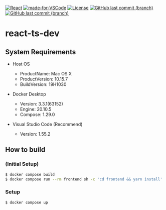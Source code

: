 [![React](https://img.shields.io/badge/-React-555.svg?logo=react&style=flat)](https://reactjs.org/)
[![made-for-VSCode](https://img.shields.io/badge/Made%20for-VSCode-1f425f.svg)](https://code.visualstudio.com/)
[![License](https://img.shields.io/badge/License-Apache%202.0-blue.svg)](https://opensource.org/licenses/Apache-2.0)
[![GitHub last commit (branch)](https://img.shields.io/github/last-commit/takanassyi/react-ts-dev/main?label=main)](https://github.com/takanassyi/react-ts-dev/commits/main)
[![GitHub last commit (branch)](https://img.shields.io/github/last-commit/takanassyi/react-ts-dev/feature/material-ui-v4.11.1?label=feature%2Fmaterial-ui-v4.11.1)
](https://github.com/takanassyi/react-ts-dev/commits/material-ui-v4.11.1)
# react-ts-dev

## System Requirements

- Host OS
  - ProductName:    Mac OS X
  - ProductVersion: 10.15.7
  - BuildVersion:   19H1030

- Docker Desktop
  - Version: 3.3.1(63152)
  - Engine: 20.10.5
  - Compose: 1.29.0

- Visual Studio Code (Recommend)
  - Version: 1.55.2
  
## How to build

### (Initial Setup)

```bash
$ docker compose build
$ docker compose run --rm frontend sh -c 'cd frontend && yarn install'
```

### Setup

```bash
$ docker compose up
```
